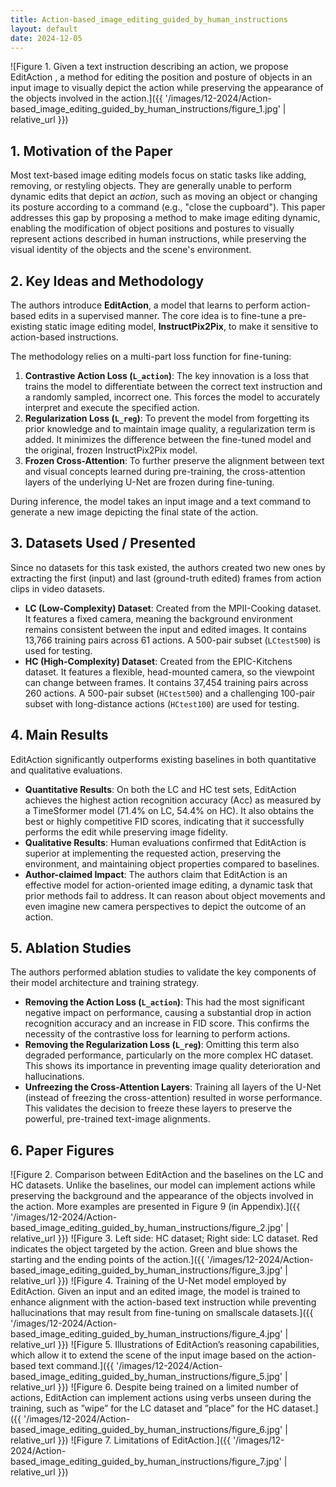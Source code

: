 ```yaml
---
title: Action-based_image_editing_guided_by_human_instructions
layout: default
date: 2024-12-05
---
```

![Figure 1. Given a text instruction describing an action, we propose EditAction , a method for editing the position and posture of objects in an input image to visually depict the action while preserving the appearance of the objects involved in the action.]({{ '/images/12-2024/Action-based_image_editing_guided_by_human_instructions/figure_1.jpg' | relative_url }})
## 1. Motivation of the Paper
Most text-based image editing models focus on static tasks like adding, removing, or restyling objects. They are generally unable to perform dynamic edits that depict an *action*, such as moving an object or changing its posture according to a command (e.g., "close the cupboard"). This paper addresses this gap by proposing a method to make image editing dynamic, enabling the modification of object positions and postures to visually represent actions described in human instructions, while preserving the visual identity of the objects and the scene's environment.

## 2. Key Ideas and Methodology
The authors introduce **EditAction**, a model that learns to perform action-based edits in a supervised manner. The core idea is to fine-tune a pre-existing static image editing model, **InstructPix2Pix**, to make it sensitive to action-based instructions.

The methodology relies on a multi-part loss function for fine-tuning:
1.  **Contrastive Action Loss (`L_action`)**: The key innovation is a loss that trains the model to differentiate between the correct text instruction and a randomly sampled, incorrect one. This forces the model to accurately interpret and execute the specified action.
2.  **Regularization Loss (`L_reg`)**: To prevent the model from forgetting its prior knowledge and to maintain image quality, a regularization term is added. It minimizes the difference between the fine-tuned model and the original, frozen InstructPix2Pix model.
3.  **Frozen Cross-Attention**: To further preserve the alignment between text and visual concepts learned during pre-training, the cross-attention layers of the underlying U-Net are frozen during fine-tuning.

During inference, the model takes an input image and a text command to generate a new image depicting the final state of the action.

## 3. Datasets Used / Presented
Since no datasets for this task existed, the authors created two new ones by extracting the first (input) and last (ground-truth edited) frames from action clips in video datasets.
*   **LC (Low-Complexity) Dataset**: Created from the MPII-Cooking dataset. It features a fixed camera, meaning the background environment remains consistent between the input and edited images. It contains 13,766 training pairs across 61 actions. A 500-pair subset (`LCtest500`) is used for testing.
*   **HC (High-Complexity) Dataset**: Created from the EPIC-Kitchens dataset. It features a flexible, head-mounted camera, so the viewpoint can change between frames. It contains 37,454 training pairs across 260 actions. A 500-pair subset (`HCtest500`) and a challenging 100-pair subset with long-distance actions (`HCtest100`) are used for testing.

## 4. Main Results
EditAction significantly outperforms existing baselines in both quantitative and qualitative evaluations.
*   **Quantitative Results**: On both the LC and HC test sets, EditAction achieves the highest action recognition accuracy (Acc) as measured by a TimeSformer model (71.4% on LC, 54.4% on HC). It also obtains the best or highly competitive FID scores, indicating that it successfully performs the edit while preserving image fidelity.
*   **Qualitative Results**: Human evaluations confirmed that EditAction is superior at implementing the requested action, preserving the environment, and maintaining object properties compared to baselines.
*   **Author-claimed Impact**: The authors claim that EditAction is an effective model for action-oriented image editing, a dynamic task that prior methods fail to address. It can reason about object movements and even imagine new camera perspectives to depict the outcome of an action.

## 5. Ablation Studies
The authors performed ablation studies to validate the key components of their model architecture and training strategy.
*   **Removing the Action Loss (`L_action`)**: This had the most significant negative impact on performance, causing a substantial drop in action recognition accuracy and an increase in FID score. This confirms the necessity of the contrastive loss for learning to perform actions.
*   **Removing the Regularization Loss (`L_reg`)**: Omitting this term also degraded performance, particularly on the more complex HC dataset. This shows its importance in preventing image quality deterioration and hallucinations.
*   **Unfreezing the Cross-Attention Layers**: Training all layers of the U-Net (instead of freezing the cross-attention) resulted in worse performance. This validates the decision to freeze these layers to preserve the powerful, pre-trained text-image alignments.

## 6. Paper Figures
![Figure 2. Comparison between EditAction and the baselines on the LC and HC datasets. Unlike the baselines, our model can implement actions while preserving the background and the appearance of the objects involved in the action. More examples are presented in Figure 9 (in Appendix).]({{ '/images/12-2024/Action-based_image_editing_guided_by_human_instructions/figure_2.jpg' | relative_url }})
![Figure 3. Left side: HC dataset; Right side: LC dataset. Red indicates the object targeted by the action. Green and blue shows the starting and the ending points of the action.]({{ '/images/12-2024/Action-based_image_editing_guided_by_human_instructions/figure_3.jpg' | relative_url }})
![Figure 4. Training of the U-Net model employed by EditAction. Given an input and an edited image, the model is trained to enhance alignment with the action-based text instruction while preventing hallucinations that may result from fine-tuning on smallscale datasets.]({{ '/images/12-2024/Action-based_image_editing_guided_by_human_instructions/figure_4.jpg' | relative_url }})
![Figure 5. Illustrations of EditAction’s reasoning capabilities, which allow it to extend the scene of the input image based on the action-based text command.]({{ '/images/12-2024/Action-based_image_editing_guided_by_human_instructions/figure_5.jpg' | relative_url }})
![Figure 6. Despite being trained on a limited number of actions, EditAction can implement actions using verbs unseen during the training, such as ”wipe” for the LC dataset and ”place” for the HC dataset.]({{ '/images/12-2024/Action-based_image_editing_guided_by_human_instructions/figure_6.jpg' | relative_url }})
![Figure 7. Limitations of EditAction.]({{ '/images/12-2024/Action-based_image_editing_guided_by_human_instructions/figure_7.jpg' | relative_url }})
